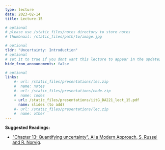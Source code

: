 ```yaml
---
type: lecture
date: 2023-02-14
title: Lecture-15

# optional
# please use /static_files/notes directory to store notes
# thumbnail: /static_files/path/to/image.jpg

# optional
tldr: "Uncertainty: Introduction"
# optional
# set it to true if you dont want this lecture to appear in the updates section
hide_from_announcments: false

# optional
links: 
    #- url: /static_files/presentations/lec.zip
    #  name: notes
    #- url: /static_files/presentations/code.zip
    #  name: codes
    - url: /static_files/presentations/iitG_DA221_lect_15.pdf
      name: slides (to add)
    #- url: /static_files/presentations/lec.zip
    #  name: other
---
```


**Suggested Readings:**
- ["Chapter 13: Quantifying uncertainty", AI a Modern Approach, S. Russel and R. Norvig](https://aima.cs.berkeley.edu/).